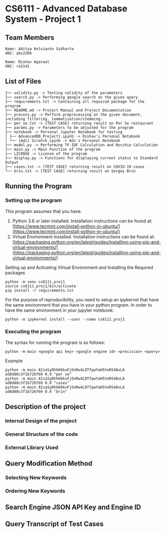 # CS6111 - Advanced Database System - Project 1

## Team Members
```
Name: Aditya Kelvianto Sidharta
UNI: aks2266
```

```
Name: Rishav Agarwal
UNI: ra3141
```

## List of Files
```
├── validity.py -> Testing validity of the parameters
├── search.py -> Performing google search on the given query
├── requirements.txt -> Containing all required package for the program
├── README.md -> Project Manual and Project Documentation
├── process.py -> Perform preprocessing on the given document, including filtering, lemmatization/stemming.
├── per_se.txt -> [TEST CASE] returning result on Per Se restaurant
├── params.py -> Parameters to be adjusted for the program
├── notebook -> Personal Jupyter Notebook for testing
│ ├── AdvancedDB_Project1.ipynb -> Rishav's Personal Notebook
│ └── [Adi] Scratch.ipynb -> Adi's Personal Notebook
├── model.py -> Performing TF-IDF Calculation and Rocchio Calculation
├── main.py -> Main Function of the program
├── LICENSE -> License of the program
├── display.py -> Functions for displaying current status to Standard Output
├── cases.txt -> [TEST CASE] returning result on COVID-19 cases
└── brin.txt -> [TEST CASE] returning result on Sergey Brin
```


## Running the Program

### Setting up the program

This program assumes that you have:

1. Python 3.6 or later installed. Installation instructions can be found at: [https://www.tecmint.com/install-python-in-ubuntu/](https://www.tecmint.com/install-python-in-ubuntu/)
2. Virtual Environment Installed. Installation instructions can be found at: [https://packaging.python.org/en/latest/guides/installing-using-pip-and-virtual-environments/](https://packaging.python.org/en/latest/guides/installing-using-pip-and-virtual-environments/)

Setting up and Activating Virtual Environment and Installing the Required packages
```
python -m venv cs6111_proj1
source cs6111_proj1/bin/activate
pip install -r requirements.txt
```

For the purpose of reproducibility, you need to setup an ipykernel that have the same environment that you have in your python program. In order to have the same environment in your jupyter notebook:
```
python -m ipykernel install --user --name cs6111_proj1
```

### Executing the program
The syntax for running the program is as follows:
```
python -m main <google api key> <google engine id> <precision> <query>
```

Example
```
python -m main AIzaSyDhhK6kuFjOnRw4LDTfpwYaH5teRS48xLA ad8d80c3f1b726f69 0.9 "per se"
python -m main AIzaSyDhhK6kuFjOnRw4LDTfpwYaH5teRS48xLA ad8d80c3f1b726f69 0.9 "cases"
python -m main AIzaSyDhhK6kuFjOnRw4LDTfpwYaH5teRS48xLA ad8d80c3f1b726f69 0.9 "brin"
```


## Description of the project

### Internal Design of the project


### General Structure of the code

### External Library Used

## Query Modification Method

### Selecting New Keywords

### Ordering New Keywords

## Search Engine JSON API Key and Engine ID

## Query Transcript of Test Cases
